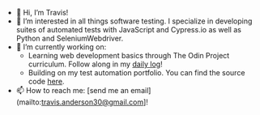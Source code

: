 - 👋 Hi, I’m Travis!
- 👀 I’m interested in all things software testing. I specialize in developing suites of automated tests with JavaScript and Cypress.io as well as Python and SeleniumWebdriver. 
- 🌱 I’m currently working on:
  - Learning web development basics through The Odin Project curriculum. Follow along in my [daily log](https://github.com/travwritescode/travwritescode.github.io/blob/master/log.md)!
  - Building on my test automation portfolio. You can find the source code [here](https://github.com/travwritescode/test-portfolio).
- 📫 How to reach me: [send me an email](mailto:travis.anderson30@gmail.com]!

<!---
travwritescode/travwritescode is a ✨ special ✨ repository because its `README.md` (this file) appears on your GitHub profile.
You can click the Preview link to take a look at your changes.
- 💞️ I’m looking to collaborate on ...
--->

